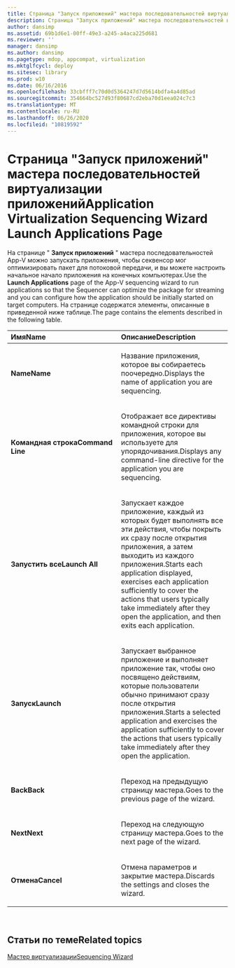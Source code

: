 ```yaml
---
title: Страница "Запуск приложений" мастера последовательностей виртуализации приложений
description: Страница "Запуск приложений" мастера последовательностей виртуализации приложений
author: dansimp
ms.assetid: 69b1d6e1-00ff-49e3-a245-a4aca225d681
ms.reviewer: ''
manager: dansimp
ms.author: dansimp
ms.pagetype: mdop, appcompat, virtualization
ms.mktglfcycl: deploy
ms.sitesec: library
ms.prod: w10
ms.date: 06/16/2016
ms.openlocfilehash: 33cbfff7c70d0d5364247d7d5614bdfa4a4d85ad
ms.sourcegitcommit: 354664bc527d93f80687cd2eba70d1eea024c7c3
ms.translationtype: MT
ms.contentlocale: ru-RU
ms.lasthandoff: 06/26/2020
ms.locfileid: "10819592"
---
```

# <span data-ttu-id="86e06-103">Страница "Запуск приложений" мастера последовательностей виртуализации приложений</span><span class="sxs-lookup"><span data-stu-id="86e06-103">Application Virtualization Sequencing Wizard Launch Applications Page</span></span>


<span data-ttu-id="86e06-104">На странице " **Запуск приложений** " мастера последовательностей App-V можно запускать приложения, чтобы секвенсор мог оптимизировать пакет для потоковой передачи, и вы можете настроить начальное начало приложения на конечных компьютерах.</span><span class="sxs-lookup"><span data-stu-id="86e06-104">Use the **Launch Applications** page of the App-V sequencing wizard to run applications so that the Sequencer can optimize the package for streaming and you can configure how the application should be initially started on target computers.</span></span> <span data-ttu-id="86e06-105">На странице содержатся элементы, описанные в приведенной ниже таблице.</span><span class="sxs-lookup"><span data-stu-id="86e06-105">The page contains the elements described in the following table.</span></span>

<table>
<colgroup>
<col width="50%" />
<col width="50%" />
</colgroup>
<thead>
<tr class="header">
<th align="left"><span data-ttu-id="86e06-106">Имя</span><span class="sxs-lookup"><span data-stu-id="86e06-106">Name</span></span></th>
<th align="left"><span data-ttu-id="86e06-107">Описание</span><span class="sxs-lookup"><span data-stu-id="86e06-107">Description</span></span></th>
</tr>
</thead>
<tbody>
<tr class="odd">
<td align="left"><p><strong><span data-ttu-id="86e06-108">Name</span><span class="sxs-lookup"><span data-stu-id="86e06-108">Name</span></span></strong></p></td>
<td align="left"><p><span data-ttu-id="86e06-109">Название приложения, которое вы собираетесь поочередно.</span><span class="sxs-lookup"><span data-stu-id="86e06-109">Displays the name of application you are sequencing.</span></span></p></td>
</tr>
<tr class="even">
<td align="left"><p><strong><span data-ttu-id="86e06-110">Командная строка</span><span class="sxs-lookup"><span data-stu-id="86e06-110">Command Line</span></span></strong></p></td>
<td align="left"><p><span data-ttu-id="86e06-111">Отображает все директивы командной строки для приложения, которое вы используете для упорядочивания.</span><span class="sxs-lookup"><span data-stu-id="86e06-111">Displays any command-line directive for the application you are sequencing.</span></span></p></td>
</tr>
<tr class="odd">
<td align="left"><p><strong><span data-ttu-id="86e06-112">Запустить все</span><span class="sxs-lookup"><span data-stu-id="86e06-112">Launch All</span></span></strong></p></td>
<td align="left"><p><span data-ttu-id="86e06-113">Запускает каждое приложение, каждый из которых будет выполнять все эти действия, чтобы покрыть их сразу после открытия приложения, а затем выходить из каждого приложения.</span><span class="sxs-lookup"><span data-stu-id="86e06-113">Starts each application displayed, exercises each application sufficiently to cover the actions that users typically take immediately after they open the application, and then exits each application.</span></span></p></td>
</tr>
<tr class="even">
<td align="left"><p><strong><span data-ttu-id="86e06-114">Запуск</span><span class="sxs-lookup"><span data-stu-id="86e06-114">Launch</span></span></strong></p></td>
<td align="left"><p><span data-ttu-id="86e06-115">Запускает выбранное приложение и выполняет приложение так, чтобы оно посвящено действиям, которые пользователи обычно принимают сразу после открытия приложения.</span><span class="sxs-lookup"><span data-stu-id="86e06-115">Starts a selected application and exercises the application sufficiently to cover the actions that users typically take immediately after they open the application.</span></span></p></td>
</tr>
<tr class="odd">
<td align="left"><p><strong><span data-ttu-id="86e06-116">Back</span><span class="sxs-lookup"><span data-stu-id="86e06-116">Back</span></span></strong></p></td>
<td align="left"><p><span data-ttu-id="86e06-117">Переход на предыдущую страницу мастера.</span><span class="sxs-lookup"><span data-stu-id="86e06-117">Goes to the previous page of the wizard.</span></span></p></td>
</tr>
<tr class="even">
<td align="left"><p><strong><span data-ttu-id="86e06-118">Next</span><span class="sxs-lookup"><span data-stu-id="86e06-118">Next</span></span></strong></p></td>
<td align="left"><p><span data-ttu-id="86e06-119">Переход на следующую страницу мастера.</span><span class="sxs-lookup"><span data-stu-id="86e06-119">Goes to the next page of the wizard.</span></span></p></td>
</tr>
<tr class="odd">
<td align="left"><p><strong><span data-ttu-id="86e06-120">Отмена</span><span class="sxs-lookup"><span data-stu-id="86e06-120">Cancel</span></span></strong></p></td>
<td align="left"><p><span data-ttu-id="86e06-121">Отмена параметров и закрытие мастера.</span><span class="sxs-lookup"><span data-stu-id="86e06-121">Discards the settings and closes the wizard.</span></span></p></td>
</tr>
</tbody>
</table>

 

## <span data-ttu-id="86e06-122">Статьи по теме</span><span class="sxs-lookup"><span data-stu-id="86e06-122">Related topics</span></span>


[<span data-ttu-id="86e06-123">Мастер виртуализации</span><span class="sxs-lookup"><span data-stu-id="86e06-123">Sequencing Wizard</span></span>](sequencing-wizard.md)

 

 





